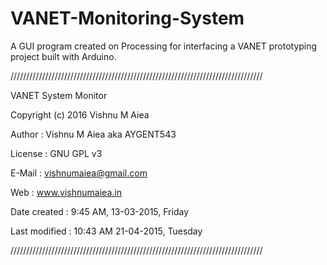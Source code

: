 # VANET-Monitoring-System
A GUI program created on Processing for interfacing a VANET prototyping project built with Arduino.




////////////////////////////////////////////////////////////////////////////////


  VANET System Monitor

  Copyright (c) 2016 Vishnu M Aiea
  
  Author : Vishnu M Aiea aka AYGENT543
  
  License : GNU GPL v3

  E-Mail : vishnumaiea@gmail.com

  Web : www.vishnumaiea.in

  Date created : 9:45 AM, 13-03-2015, Friday

  Last modified : 10:43 AM 21-04-2015, Tuesday


////////////////////////////////////////////////////////////////////////////////
